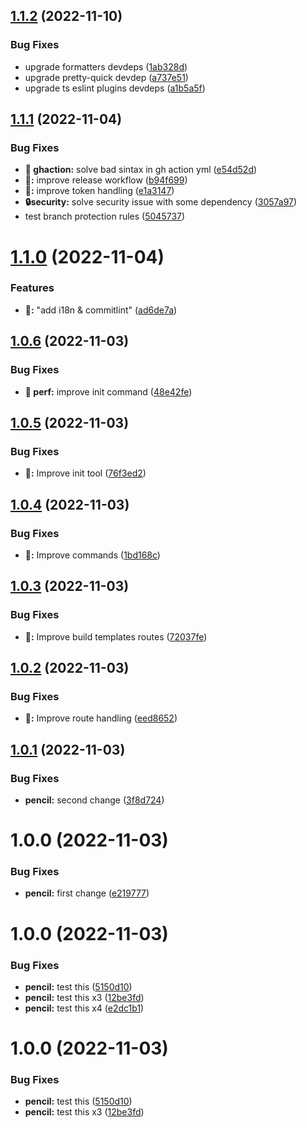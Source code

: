 ## [1.1.2](https://github.com/xmartlabs/rnx-cli/compare/v1.1.1...v1.1.2) (2022-11-10)


### Bug Fixes

* upgrade formatters devdeps ([1ab328d](https://github.com/xmartlabs/rnx-cli/commit/1ab328d88b9863f6d5b3e3ce3cc3be97c7ca4509))
* upgrade pretty-quick devdep ([a737e51](https://github.com/xmartlabs/rnx-cli/commit/a737e515f1a07d0d9d9125925ba5d504e9c2badc))
* upgrade ts eslint plugins  devdeps ([a1b5a5f](https://github.com/xmartlabs/rnx-cli/commit/a1b5a5f9c9b44c52962344001c0bc25a29d26ca7))

## [1.1.1](https://github.com/xmartlabs/rnx-cli/compare/v1.1.0...v1.1.1) (2022-11-04)


### Bug Fixes

* **:bug: ghaction:** solve bad sintax in gh action yml ([e54d52d](https://github.com/xmartlabs/rnx-cli/commit/e54d52d97eccfc95207644b1d7d3d0ca7b8897d9))
* **:bug::** improve release workflow ([b94f699](https://github.com/xmartlabs/rnx-cli/commit/b94f69968dbc77ef463ba9d567728aae8cef7d3e))
* **:bug::** improve token handling ([e1a3147](https://github.com/xmartlabs/rnx-cli/commit/e1a31475e78dd6672e831288da3aef5e943c3321))
* **🔒security:** solve security issue with some dependency ([3057a97](https://github.com/xmartlabs/rnx-cli/commit/3057a972d5218238d4ff9c4d8f915f7860e51753))
* test branch protection rules ([5045737](https://github.com/xmartlabs/rnx-cli/commit/50457371607c54f34e2d39eee5a7d2cb7ca995d2))

# [1.1.0](https://github.com/xmartlabs/rnx-cli/compare/v1.0.6...v1.1.0) (2022-11-04)


### Features

* **:pencil::** "add i18n & commitlint" ([ad6de7a](https://github.com/xmartlabs/rnx-cli/commit/ad6de7ae9585fcb74d1d221fa6a6baee79a76aac))

## [1.0.6](https://github.com/xmartlabs/rnx-cli/compare/v1.0.5...v1.0.6) (2022-11-03)


### Bug Fixes

* **:pencil: perf:** improve init command ([48e42fe](https://github.com/xmartlabs/rnx-cli/commit/48e42fec6e8b1ea5efd81549a613878335b2f34d))

## [1.0.5](https://github.com/xmartlabs/rnx-cli/compare/v1.0.4...v1.0.5) (2022-11-03)


### Bug Fixes

* **:pencil::** Improve init tool ([76f3ed2](https://github.com/xmartlabs/rnx-cli/commit/76f3ed2b4487c40d787ff0c33388833ebf238a0e))

## [1.0.4](https://github.com/xmartlabs/rnx-cli/compare/v1.0.3...v1.0.4) (2022-11-03)


### Bug Fixes

* **:pencil::** Improve commands ([1bd168c](https://github.com/xmartlabs/rnx-cli/commit/1bd168c8da1b617c4269d64c35e9229823211519))

## [1.0.3](https://github.com/xmartlabs/rnx-cli/compare/v1.0.2...v1.0.3) (2022-11-03)


### Bug Fixes

* **:pencil::** Improve build templates routes ([72037fe](https://github.com/xmartlabs/rnx-cli/commit/72037fe0f20e5dafe30597b0c7c44b726d546770))

## [1.0.2](https://github.com/xmartlabs/rnx-cli/compare/v1.0.1...v1.0.2) (2022-11-03)


### Bug Fixes

* **:pencil::** Improve route handling ([eed8652](https://github.com/xmartlabs/rnx-cli/commit/eed86522b28f7a065d86740d84e231b6c2cb3cdb))

## [1.0.1](https://github.com/xmartlabs/rnx-cli/compare/v1.0.0...v1.0.1) (2022-11-03)


### Bug Fixes

* **pencil:** second change ([3f8d724](https://github.com/xmartlabs/rnx-cli/commit/3f8d72436966963ae5e7f1db31c79804dd187f8d))

# 1.0.0 (2022-11-03)


### Bug Fixes

* **pencil:** first change ([e219777](https://github.com/xmartlabs/rnx-cli/commit/e219777cf4d171b4e4b74f9ad961416a5145f24e))

# 1.0.0 (2022-11-03)


### Bug Fixes

* **pencil:** test this ([5150d10](https://github.com/xmartlabs/rnx-cli/commit/5150d109d5c1a0c25b4acd1230cd8eff221ab0db))
* **pencil:** test this x3 ([12be3fd](https://github.com/xmartlabs/rnx-cli/commit/12be3fd36f6a5d14ed2a47ddeea136148f8b6102))
* **pencil:** test this x4 ([e2dc1b1](https://github.com/xmartlabs/rnx-cli/commit/e2dc1b130f33efb3725bbc079612230b61df255c))

# 1.0.0 (2022-11-03)


### Bug Fixes

* **pencil:** test this ([5150d10](https://github.com/xmartlabs/rnx-cli/commit/5150d109d5c1a0c25b4acd1230cd8eff221ab0db))
* **pencil:** test this x3 ([12be3fd](https://github.com/xmartlabs/rnx-cli/commit/12be3fd36f6a5d14ed2a47ddeea136148f8b6102))
